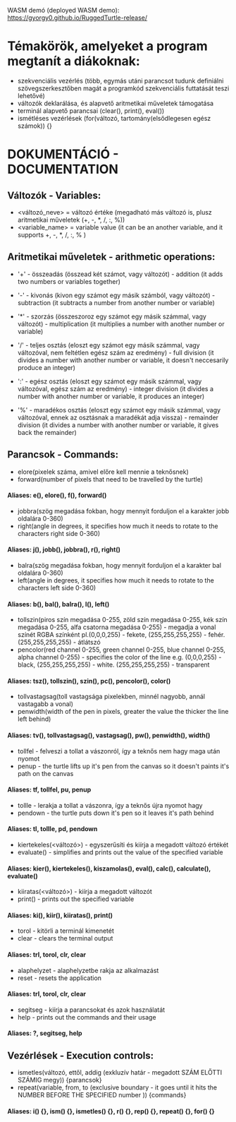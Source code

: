 WASM demó (deployed WASM demo): https://gyorgy0.github.io/RuggedTurtle-release/

# Témakörök, amelyeket a program megtanít a diákoknak:

- szekvenciális vezérlés (több, egymás utáni parancsot tudunk definiálni szövegszerkesztőben magát a programkód szekvenciális futtatását teszi lehetővé)
- változók deklarálása, és alapvető aritmetikai műveletek támogatása
- terminál alapvető parancsai (clear(), print(), eval())
- ismétléses vezérlések (for(változó, tartomány(elsődlegesen egész számok)) {}

# DOKUMENTÁCIÓ - DOCUMENTATION

## Változók - Variables:
-   <változó_neve> = változó értéke (megadható más változó is, plusz aritmetikai műveletek (+, -, *, /, :, %))
-   <variable_name> = variable value (it can be an another variable, and it supports +, -, *, /, :, % )


## Aritmetikai műveletek - arithmetic operations:
- '+' - összeadás (összead két számot, vagy változót)
      - addition (it adds two numbers or variables together)

- '-' - kivonás (kivon egy számot egy másik számból, vagy változót)
      - subtraction (it subtracts a number from another number or variable)

- '*' - szorzás (összeszoroz egy számot egy másik számmal, vagy változót)
      - multiplication (it multiplies a number with another number or variable)

- '/' - teljes osztás (eloszt egy számot egy másik számmal, vagy változóval, nem feltétlen egész szám az eredmény)
      - full division (it divides a number with another number or variable, it doesn't neccesarily produce an integer)

- ':' - egész osztás (eloszt egy számot egy másik számmal, vagy változóval, egész szám az eredmény)
      - integer division (it divides a number with another number or variable, it produces an integer)

- '%' - maradékos osztás (eloszt egy számot egy másik számmal, vagy változóval, ennek az osztásnak a maradékát adja vissza)
      - remainder division (it divides a number with another number or variable, it gives back the remainder)


## Parancsok - Commands:

- elore(pixelek száma, amivel előre kell mennie a teknősnek)
- forward(number of pixels that need to be travelled by the turtle)
#### Aliases: e(), elore(), f(), forward()

- jobbra(szög megadása fokban, hogy mennyit forduljon el a karakter jobb oldalára 0-360)
- right(angle in degrees, it specifies how much it needs to rotate to the characters right side 0-360)
#### Aliases: j(), jobb(), jobbra(), r(), right()


- balra(szög megadása fokban, hogy mennyit forduljon el a karakter bal oldalára 0-360)
- left(angle in degrees, it specifies how much it needs to rotate to the characters left side 0-360)
#### Aliases: b(), bal(), balra(), l(), left()


- tollszin(piros szín megadása 0-255, zöld szín megadása 0-255, kék szín megadása 0-255, alfa csatorna megadása 0-255) - megadja a vonal színét RGBA színként pl.(0,0,0,255) - fekete, (255,255,255,255) - fehér. (255,255,255,255) - átlátszó
- pencolor(red channel 0-255, green channel 0-255, blue channel 0-255, alpha channel 0-255) - specifies the color of the line e.g. (0,0,0,255) - black, (255,255,255,255) - white. (255,255,255,255) - transparent
#### Aliases: tsz(), tollszin(), szin(), pc(), pencolor(), color()


- tollvastagsag(toll vastagsága pixelekben, minnél nagyobb, annál vastagabb a vonal)
- penwidth(width of the pen in pixels, greater the value the thicker the line left behind)
#### Aliases: tv(), tollvastagsag(), vastagsag(), pw(), penwidth(), width()


- tollfel - felveszi a tollat a vászonról, így a teknős nem hagy maga után nyomot
- penup - the turtle lifts up it's pen from the canvas so it doesn't paints it's path on the canvas
#### Aliases: tf, tollfel, pu, penup


- tollle - lerakja a tollat a vászonra, így a teknős újra nyomot hagy
- pendown - the turtle puts down it's pen so it leaves it's path behind

#### Aliases: tl, tollle, pd, pendown


- kiertekeles(<változó>) - egyszerűsíti és kiírja a megadott változó értékét
- evaluate(<variable>) - simplifies and prints out the value of the specified variable


#### Aliases: kier(), kiertekeles(), kiszamolas(), eval(), calc(), calculate(), evaluate()


- kiiratas(<változó>) - kiírja a megadott változót
- print(<variable>) - prints out the specified variable


#### Aliases: ki(), kiir(), kiiratas(), print()


- torol - kitörli a terminál kimenetét
- clear - clears the terminal output


#### Aliases: trl, torol, clr, clear


- alaphelyzet - alaphelyzetbe rakja az alkalmazást
- reset - resets the application


#### Aliases: trl, torol, clr, clear


- segitseg - kiírja a parancsokat és azok használatát
- help - prints out the commands and their usage


#### Aliases: ?, segitseg, help


## Vezérlések - Execution controls:

- ismetles(változó, ettől, addig (exkluzív határ - megadott SZÁM ELŐTTI SZÁMIG megy)) {parancsok}
- repeat(variable, from, to (exclusive boundary - it goes until it hits the NUMBER BEFORE THE SPECIFIED number )) {commands}
#### Aliases: i() {}, ism() {}, ismetles() {}, r() {}, rep() {}, repeat() {}, for() {}
